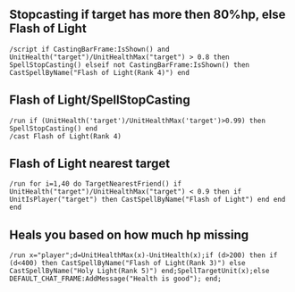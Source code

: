 ## Stopcasting if target has more then 80%hp, else Flash of Light
```
/script if CastingBarFrame:IsShown() and UnitHealth("target")/UnitHealthMax("target") > 0.8 then SpellStopCasting() elseif not CastingBarFrame:IsShown() then CastSpellByName("Flash of Light(Rank 4)") end
```
 

## Flash of Light/SpellStopCasting
```
/run if (UnitHealth('target')/UnitHealthMax('target')>0.99) then SpellStopCasting() end
/cast Flash of Light(Rank 4)
```
 

## Flash of Light nearest target
```
/run for i=1,40 do TargetNearestFriend() if UnitHealth("target")/UnitHealthMax("target") < 0.9 then if UnitIsPlayer("target") then CastSpellByName("Flash of Light") end end end
```
 

## Heals you based on how much hp missing
```
/run x="player";d=UnitHealthMax(x)-UnitHealth(x);if (d>200) then if (d<400) then CastSpellByName("Flash of Light(Rank 3)") else CastSpellByName("Holy Light(Rank 5)") end;SpellTargetUnit(x);else DEFAULT_CHAT_FRAME:AddMessage("Health is good"); end;
```